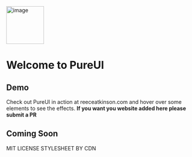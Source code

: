 <img width="100" alt="image" src="https://user-images.githubusercontent.com/78908925/174121874-64b14f10-715c-404c-8a41-c39da4cf8b83.png">

# Welcome to PureUI

## Demo
Check out PureUI in action at reeceatkinson.com and hover over some elements to see the effects.
**If you want you website added here please submit a PR**

## Coming Soon
MIT LICENSE
STYLESHEET BY CDN

